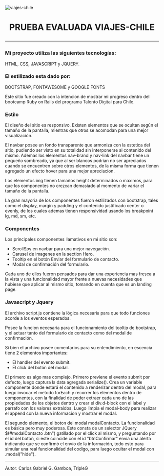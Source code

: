 ![viajes-chile](https://raw.githubusercontent.com/tripleG-Master/viajes-chile/main/favicon.ico)

<h1 align="center"> PRUEBA EVALUADA VIAJES-CHILE </h>
<hr>

### Mi proyecto utiliza las siguientes tecnologías:
HTML, CSS, JAVASCRIPT y JQUERY. 

### El estilizado esta dado por:
BOOTSTRAP, FONTAWESOME y GOOGLE FONTS

Este sitio fue creado con la intencion de mostrar mi progreso dentro del bootcamp Ruby on Rails del programa Talento Digital para Chile.

### Estilo
El diseño del sitio es responsivo. Existen elementos que se ocultan según el tamaño de la pantalla, mientras que otros se acomodan para una mejor visualización.

El navbar posee un fondo transparente que armoniza con la estetica del sitio, pudiendo ser visto en su totalidad sin interponerse al contenido del mismo. Ademas los elementos nav-brand y nav-link del navbar tiene un pequeño sombreado, ya que al ser blancos podrian no ser apreciados cuando se encuentren sobre otros elementos, de la misma forma que tienen agregado un efecto hover para una mejor apreciacion.

Los elementos img tienen tamaños height determinados o maximos, para que los componentes no crezcan demasiado al momento de variar el tamaño de la pantalla.

La gran mayoria de los componentes fueron estilizados con bootstrap, tales como el display, margin y padding y el contenido justificado center o evenly, de los cuales ademas tienen responsividad usando los breakpoint lg, md, sm, etc.

### Componentes
Los principales componentes llamativos en mi sitio son:
- ScrollSpy en navbar para una mejor navegación.
- Carusel de imagenes en la section Hero.
- Tooltip en el botón Enviar del formulario de contacto.
- Modal de confirmación del formulario.

Cada uno de ellos fueron pensados para dar una experiencia mas fresca a la vista y una funcionalidad mayor frente a nuevas necesidades que hubiese que aplicar al mismo sitio, tomando en cuenta que es un landing page.

### Javascript y Jquery
El archivo script.js contiene la lógica necesaria para que todo funciones acorde a los eventos esperados.

Posee la funcion necesaria para el funcionamiento del tooltip de bootstrap, y el actuar tanto del formulario de contacto como del modal de confirmación.

Si bien el archivo posee comentarios para su entendimiento, en escencia tiene 2 elementos importantes:
- El handler del evento submit. 
- El click del botón del modal.
  
El primero es algo mas complejo.
Primero previene el evento submit por defecto, luego captura la data agregada serialize(). Crea un variable componente donde estará el contenido a renderizar dentro del modal, para luego invocar el metodo forEach y recorrer los elementos dentro de componentes, con la finalidad de poder extraer cada uno de las propiedades de los objetos dentro y crear el div.d-block con el label y parrafo con los valores extraidos.
Luego limpia el modal-body para realizar el append con la nueva informacion y mostrar el modal.

El segundo elemento, el boton del modal modalContacto.
La funcionalidad es básica pero muy poderosa. Este consta de un selector JQuery $(#modalContacto .btn") gatillado por el click al mismo, y preguntando por el id del boton, si este coincide con el id "btnConfirmar" envia una alerta indicando que se confirmó el envío de la información, todo esto para simular una real funcionalidad del codigo, para luego ocultar el modal con .modal("hide").

<hr>

Autor: Carlos Gabriel G. Gamboa, TripleG
